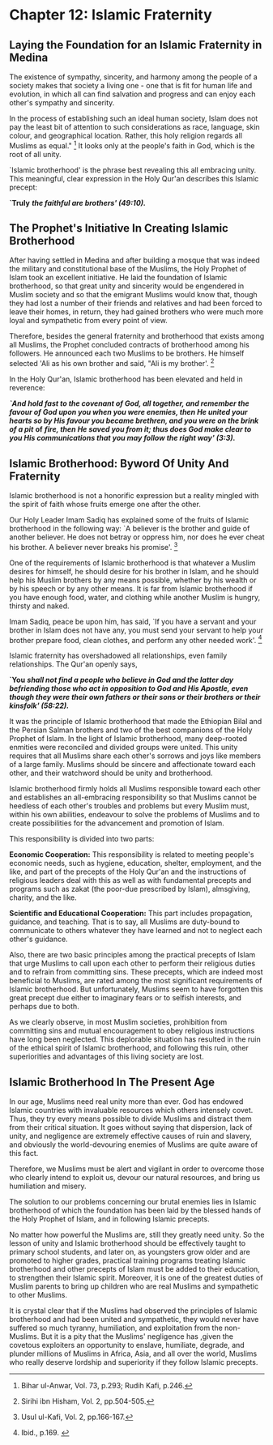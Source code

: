 Chapter 12: Islamic Fraternity
==============================

Laying the Foundation for an Islamic Fraternity in Medina
---------------------------------------------------------

The existence of sympathy, sincerity, and harmony among the people of a
society makes that society a living one - one that is fit for human life
and evolution, in which all can find salvation and progress and can
enjoy each other's sympathy and sincerity.

In the process of establishing such an ideal human society, Islam does
not pay the least bit of attention to such considerations as race,
language, skin colour, and geographical location. Rather, this holy
religion regards all Muslims as equal." [^1] It looks only at the
people's faith in God, which is the root of all unity.

\`Islamic brotherhood' is the phrase best revealing this all­ embracing
unity. This meaningful, clear expression in the Holy Qur'an describes
this Islamic precept:

**\`Truly** ***the faithful are brothers' (49:10).***

The Prophet's Initiative In Creating Islamic Brotherhood
--------------------------------------------------------

After having settled in Medina and after building a mosque that was
indeed the military and constitutional base of the Muslims, the Holy
Prophet of Islam took an excellent initiative. He laid the foundation of
Islamic brotherhood, so that great unity and sincerity would be
engendered in Muslim society and so that the emigrant Muslims would know
that, though they had lost a number of their friends and relatives and
had been forced to leave their homes, in return, they had gained
brothers who were much more loyal and sympathetic from every point of
view.

Therefore, besides the general fraternity and brotherhood that exists
among all Muslims, the Prophet concluded contracts of brotherhood among
his followers. He announced each two Muslims to be brothers. He himself
selected 'Ali as his own brother and said, "Ali is my brother'. [^2]

In the Holy Qur'an, Islamic brotherhood has been elevated and held in
reverence:

***\`And hold fast to the covenant of God, all together, and remember
the favour of God upon you when you were enemies, then He united your
hearts so by His favour you became brethren, and you were on the brink
of a pit*** **of** ***fire, then He saved you from it; thus does God
make clear to you His communications that you may follow the right way'
(3:3).***

Islamic Brotherhood: Byword Of Unity And Fraternity
---------------------------------------------------

Islamic brotherhood is not a honorific expression but a reality mingled
with the spirit of faith whose fruits emerge one after the other.

Our Holy Leader Imam Sadiq has explained some of the fruits of Islamic
brotherhood in the following way: \`A believer is the brother and guide
of another believer. He does not betray or oppress him, nor does he ever
cheat his brother. A believer never breaks his promise'. [^3]

One of the requirements of Islamic brotherhood is that whatever a Muslim
desires for himself, he should desire for his brother in Islam, and he
should help his Muslim brothers by any means possible, whether by his
wealth or by his speech or by any other means. It is far from Islamic
brotherhood if you have enough food, water, and clothing while another
Muslim is hungry, thirsty and naked.

Imam Sadiq, peace be upon him, has said, \`If you have a servant and
your brother in Islam does not have any, you must send your servant to
help your brother prepare food, clean clothes, and perform any other
needed work'. [^4]

Islamic fraternity has overshadowed all relationships, even family
relationships. The Qur'an openly says,

**\`You** ***shall not find a people who believe in God and the latter
day befriending those who act in opposition to God and His Apostle, even
though they were their own fathers or their sons or their brothers or
their kinsfolk' (58:22).***

It was the principle of Islamic brotherhood that made the Ethiopian
Bilal and the Persian Salman brothers and two of the best companions of
the Holy Prophet of Islam. In the light of Islamic brotherhood, many
deep-rooted enmities were reconciled and divided groups were united.
This unity requires that all Muslims share each other's sorrows and joys
like members of a large family. Muslims should be sincere and
affectionate toward each other, and their watchword should be unity and
brotherhood.

Islamic brotherhood firmly holds all Muslims responsible toward each
other and establishes an all-embracing responsibility so that Muslims
cannot be heedless of each other's troubles and problems but every
Muslim must, within his own abilities, endeavour to solve the problems
of Muslims and to create possibilities for the advancement and promotion
of Islam.

This responsibility is divided into two parts:

**Economic Cooperation:** This responsibility is related to meeting
people's economic needs, such as hygiene, education, shelter,
employment, and the like, and part of the precepts of the Holy Qur'an
and the instructions of religious leaders deal with this as well as with
fundamental precepts and programs such as zakat (the poor-due prescribed
by Islam), almsgiving, charity, and the like.

**Scientific and Educational Cooperation:** This part includes
propagation, guidance, and teaching. That is to say, all Muslims are
duty-bound to communicate to others whatever they have learned and not
to neglect each other's guidance.

Also, there are two basic principles among the practical precepts of
Islam that urge Muslims to call upon each other to perform their
religious duties and to refrain from committing sins. These precepts,
which are indeed most beneficial to Muslims, are rated among the most
significant requirements of Islamic brotherhood. But unfortunately,
Muslims seem to have forgotten this great precept due either to
imaginary fears or to selfish interests, and perhaps due to both.

As we clearly observe, in most Muslim societies, prohibition from
committing sins and mutual encouragement to obey religious instructions
have long been neglected. This deplorable situation has resulted in the
ruin of the ethical spirit of Islamic brotherhood, and following this
ruin, other superiorities and advantages of this living society are
lost.

Islamic Brotherhood In The Present Age
--------------------------------------

In our age, Muslims need real unity more than ever. God has endowed
Islamic countries with invaluable resources which others intensely
covet. Thus, they try every means possible to divide Muslims and
distract them from their critical situation. It goes without saying that
dispersion, lack of unity, and negligence are extremely effective causes
of ruin and slavery, and obviously the world-devouring enemies of
Muslims are quite aware of this fact.

Therefore, we Muslims must be alert and vigilant in order to overcome
those who clearly intend to exploit us, devour our natural resources,
and bring us humiliation and misery.

The solution to our problems concerning our brutal enemies lies in
Islamic brotherhood of which the foundation has been laid by the blessed
hands of the Holy Prophet of Islam, and in following Islamic precepts.

No matter how powerful the Muslims are, still they greatly need unity.
So the lesson of unity and Islamic brotherhood should be effectively
taught to primary school students, and later on, as youngsters grow
older and are promoted to higher grades, practical training programs
treating Islamic brotherhood and other precepts of Islam must be added
to their education, to strengthen their Islamic spirit. Moreover, it is
one of the greatest duties of Muslim parents to bring up children who
are real Muslims and sympathetic to other Muslims.

It is crystal clear that if the Muslims had observed the principles of
Islamic brotherhood and had been united and sympathetic, they would
never have suffered so much tyranny, humiliation, and exploitation from
the non-Muslims. But it is a pity that the Muslims' negligence has
,given the covetous exploiters an opportunity to enslave, humiliate,
degrade, and plunder millions of Muslims in Africa, Asia, and all over
the world, Muslims who really deserve lordship and superiority if they
follow Islamic precepts.

[^1]: Bihar ul-Anwar, Vol. 73, p.293; Rudih Kafi, p.246.

[^2]: Sirihi ibn Hisham, Vol. 2, pp.504-505.

[^3]: Usul ul-Kafi, Vol. 2, pp.166-167.

[^4]: Ibid., p.169. 


